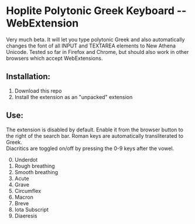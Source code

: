 # Hoplite Polytonic Greek Keyboard -- WebExtension

Very much beta.  It will let you type polytonic Greek and also automatically changes the font of all INPUT and TEXTAREA elements to New Athena Unicode.  Tested so far in Firefox and Chrome, but should also work in other browsers which accept WebExtensions.

## Installation:
1. Download this repo
2. Install the extension as an "unpacked" extension

## Use:
The extension is disabled by default. Enable it from the browser button to the right of the search bar.
Roman keys are automatically transliterated to Greek.  
Diacritics are toggled on/off by pressing the 0-9 keys after the vowel.

0. Underdot
1. Rough breathing
2. Smooth breathing
3. Acute
4. Grave
5. Circumflex
6. Macron
7. Breve
8. Iota Subscript
9. Diaeresis
